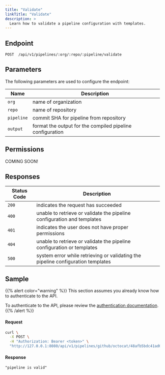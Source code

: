 ```yaml
---
title: "Validate"
linkTitle: "Validate"
description: >
  Learn how to validate a pipeline configuration with templates.
---
```


## Endpoint

```
POST  /api/v1/pipelines/:org/:repo/:pipeline/validate
```

## Parameters

The following parameters are used to configure the endpoint:

| Name       | Description                                               |
|------------|-----------------------------------------------------------|
| `org`      | name of organization                                      |
| `repo`     | name of repository                                        |
| `pipeline` | commit SHA for pipeline from repository                   |
| `output`   | format the output for the compiled pipeline configuration |

## Permissions

COMING SOON!

## Responses

| Status Code | Description                                         |
| ----------- | --------------------------------------------------- |
| `200`       | indicates the request has succeeded                 |
| `400`       | unable to retrieve or validate the pipeline configuration and templates |
| `401`       | indicates the user does not have proper permissions |
| `404`       | unable to retrieve or validate the pipeline configuration or templates |
| `500`       | system error while retrieving or validating the pipeline configuration templates |

## Sample

{{% alert color="warning" %}}
This section assumes you already know how to authenticate to the API.

To authenticate to the API, please review the [authentication documentation](/docs/reference/api/authentication/).
{{% /alert %}}

#### Request

```sh
curl \
  -X POST \
  -H "Authorization: Bearer <token>" \
  "http://127.0.0.1:8080/api/v1/pipelines/github/octocat/48afb5bdc41ad69bf22588491333f7cf71135163/validate"
```

#### Response

```
"pipeline is valid"
```